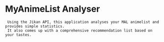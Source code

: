 # MyAnimeList Analyser

     Using the Jikan API, this application analyses your MAL animelist and provides simple statistics.
     It also comes up with a comprehensive recommendation list based on your tastes.
